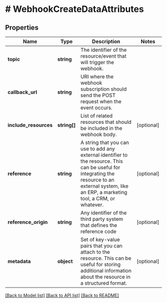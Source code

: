 # # WebhookCreateDataAttributes

## Properties

Name | Type | Description | Notes
------------ | ------------- | ------------- | -------------
**topic** | **string** | The identifier of the resource/event that will trigger the webhook. |
**callback_url** | **string** | URI where the webhook subscription should send the POST request when the event occurs. |
**include_resources** | **string[]** | List of related resources that should be included in the webhook body. | [optional]
**reference** | **string** | A string that you can use to add any external identifier to the resource. This can be useful for integrating the resource to an external system, like an ERP, a marketing tool, a CRM, or whatever. | [optional]
**reference_origin** | **string** | Any identifier of the third party system that defines the reference code | [optional]
**metadata** | **object** | Set of key-value pairs that you can attach to the resource. This can be useful for storing additional information about the resource in a structured format. | [optional]

[[Back to Model list]](../../README.md#models) [[Back to API list]](../../README.md#endpoints) [[Back to README]](../../README.md)
